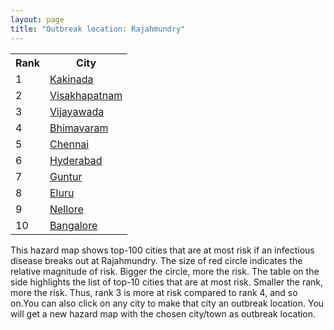 ```yaml
---
layout: page
title: "Outbreak location: Rajahmundry"
---
```

<div class="flex-container">
<div class="flex-item-left" id="mapid">
<script src="https://buda-magenta.github.io/hazard_map/load_map.js"></script>

<script>
var marker_outbreak = L.marker([17.005045, 81.780473],{"autoPan": true}).addTo(map); marker_outbreak.bindTooltip("Rajahmundry").openTooltip();

var circle_1 = L.circle([16.943738, 82.235061], {"pane": "markerPane", "color": "red", "fill": true, "fillOpacity": 0.2, "fillRule": "evenodd", "lineCap": "round", "lineJoin": "round", "opacity": 1.0, "radius": 101540, "stroke": true, "weight": 3}).addTo(map);
circle_1.bindTooltip("Kakinada<br>rank: 1<br>hazard index: 0.101541")
circle_1.bindPopup('<a href="https://buda-magenta.github.io/hazard_map/Kakinada">Kakinada</a>')

var circle_2 = L.circle([17.723128, 83.301284], {"pane": "markerPane", "color": "red", "fill": true, "fillOpacity": 0.2, "fillRule": "evenodd", "lineCap": "round", "lineJoin": "round", "opacity": 1.0, "radius": 83646, "stroke": true, "weight": 3}).addTo(map);
circle_2.bindTooltip("Visakhapatnam<br>rank: 2<br>hazard index: 0.083646")
circle_2.bindPopup('<a href="https://buda-magenta.github.io/hazard_map/Visakhapatnam">Visakhapatnam</a>')

var circle_3 = L.circle([16.508759, 80.618510], {"pane": "markerPane", "color": "red", "fill": true, "fillOpacity": 0.2, "fillRule": "evenodd", "lineCap": "round", "lineJoin": "round", "opacity": 1.0, "radius": 41963, "stroke": true, "weight": 3}).addTo(map);
circle_3.bindTooltip("Vijayawada<br>rank: 3<br>hazard index: 0.041963")
circle_3.bindPopup('<a href="https://buda-magenta.github.io/hazard_map/Vijayawada">Vijayawada</a>')

var circle_4 = L.circle([16.542769, 81.527344], {"pane": "markerPane", "color": "red", "fill": true, "fillOpacity": 0.2, "fillRule": "evenodd", "lineCap": "round", "lineJoin": "round", "opacity": 1.0, "radius": 21733, "stroke": true, "weight": 3}).addTo(map);
circle_4.bindTooltip("Bhimavaram<br>rank: 4<br>hazard index: 0.021734")
circle_4.bindPopup('<a href="https://buda-magenta.github.io/hazard_map/Bhimavaram">Bhimavaram</a>')

var circle_5 = L.circle([13.083694, 80.270186], {"pane": "markerPane", "color": "red", "fill": true, "fillOpacity": 0.2, "fillRule": "evenodd", "lineCap": "round", "lineJoin": "round", "opacity": 1.0, "radius": 17862, "stroke": true, "weight": 3}).addTo(map);
circle_5.bindTooltip("Chennai<br>rank: 5<br>hazard index: 0.017862")
circle_5.bindPopup('<a href="https://buda-magenta.github.io/hazard_map/Chennai">Chennai</a>')

var circle_6 = L.circle([17.388786, 78.461065], {"pane": "markerPane", "color": "red", "fill": true, "fillOpacity": 0.2, "fillRule": "evenodd", "lineCap": "round", "lineJoin": "round", "opacity": 1.0, "radius": 16781, "stroke": true, "weight": 3}).addTo(map);
circle_6.bindTooltip("Hyderabad<br>rank: 6<br>hazard index: 0.016781")
circle_6.bindPopup('<a href="https://buda-magenta.github.io/hazard_map/Hyderabad">Hyderabad</a>')

var circle_7 = L.circle([16.291519, 80.454159], {"pane": "markerPane", "color": "red", "fill": true, "fillOpacity": 0.2, "fillRule": "evenodd", "lineCap": "round", "lineJoin": "round", "opacity": 1.0, "radius": 13593, "stroke": true, "weight": 3}).addTo(map);
circle_7.bindTooltip("Guntur<br>rank: 7<br>hazard index: 0.013593")
circle_7.bindPopup('<a href="https://buda-magenta.github.io/hazard_map/Guntur">Guntur</a>')

var circle_8 = L.circle([16.676135, 81.170868], {"pane": "markerPane", "color": "red", "fill": true, "fillOpacity": 0.2, "fillRule": "evenodd", "lineCap": "round", "lineJoin": "round", "opacity": 1.0, "radius": 9232, "stroke": true, "weight": 3}).addTo(map);
circle_8.bindTooltip("Eluru<br>rank: 8<br>hazard index: 0.009233")
circle_8.bindPopup('<a href="https://buda-magenta.github.io/hazard_map/Eluru">Eluru</a>')

var circle_9 = L.circle([14.449372, 79.987376], {"pane": "markerPane", "color": "red", "fill": true, "fillOpacity": 0.2, "fillRule": "evenodd", "lineCap": "round", "lineJoin": "round", "opacity": 1.0, "radius": 7462, "stroke": true, "weight": 3}).addTo(map);
circle_9.bindTooltip("Nellore<br>rank: 9<br>hazard index: 0.007462")
circle_9.bindPopup('<a href="https://buda-magenta.github.io/hazard_map/Nellore">Nellore</a>')

var circle_10 = L.circle([12.979120, 77.591300], {"pane": "markerPane", "color": "red", "fill": true, "fillOpacity": 0.2, "fillRule": "evenodd", "lineCap": "round", "lineJoin": "round", "opacity": 1.0, "radius": 6585, "stroke": true, "weight": 3}).addTo(map);
circle_10.bindTooltip("Bangalore<br>rank: 10<br>hazard index: 0.006586")
circle_10.bindPopup('<a href="https://buda-magenta.github.io/hazard_map/Bangalore">Bangalore</a>')

var circle_11 = L.circle([16.237773, 80.646422], {"pane": "markerPane", "color": "red", "fill": true, "fillOpacity": 0.2, "fillRule": "evenodd", "lineCap": "round", "lineJoin": "round", "opacity": 1.0, "radius": 5402, "stroke": true, "weight": 3}).addTo(map);
circle_11.bindTooltip("Tenali<br>rank: 11<br>hazard index: 0.005403")
circle_11.bindPopup('<a href="https://buda-magenta.github.io/hazard_map/Tenali">Tenali</a>')

var circle_12 = L.circle([16.181939, 81.135130], {"pane": "markerPane", "color": "red", "fill": true, "fillOpacity": 0.2, "fillRule": "evenodd", "lineCap": "round", "lineJoin": "round", "opacity": 1.0, "radius": 4757, "stroke": true, "weight": 3}).addTo(map);
circle_12.bindTooltip("Machilipatnam<br>rank: 12<br>hazard index: 0.004757")
circle_12.bindPopup('<a href="https://buda-magenta.github.io/hazard_map/Machilipatnam">Machilipatnam</a>')

var circle_13 = L.circle([18.112082, 83.405220], {"pane": "markerPane", "color": "red", "fill": true, "fillOpacity": 0.2, "fillRule": "evenodd", "lineCap": "round", "lineJoin": "round", "opacity": 1.0, "radius": 4559, "stroke": true, "weight": 3}).addTo(map);
circle_13.bindTooltip("Vizianagaram<br>rank: 13<br>hazard index: 0.004560")
circle_13.bindPopup('<a href="https://buda-magenta.github.io/hazard_map/Vizianagaram">Vizianagaram</a>')

var circle_14 = L.circle([16.876586, 81.545145], {"pane": "markerPane", "color": "red", "fill": true, "fillOpacity": 0.2, "fillRule": "evenodd", "lineCap": "round", "lineJoin": "round", "opacity": 1.0, "radius": 4239, "stroke": true, "weight": 3}).addTo(map);
circle_14.bindTooltip("Tadepalligudem<br>rank: 14<br>hazard index: 0.004240")
circle_14.bindPopup('<a href="https://buda-magenta.github.io/hazard_map/Tadepalligudem">Tadepalligudem</a>')

var circle_15 = L.circle([22.541418, 88.357691], {"pane": "markerPane", "color": "red", "fill": true, "fillOpacity": 0.2, "fillRule": "evenodd", "lineCap": "round", "lineJoin": "round", "opacity": 1.0, "radius": 4054, "stroke": true, "weight": 3}).addTo(map);
circle_15.bindTooltip("Kolkata<br>rank: 15<br>hazard index: 0.004054")
circle_15.bindPopup('<a href="https://buda-magenta.github.io/hazard_map/Kolkata">Kolkata</a>')

var circle_16 = L.circle([20.266777, 85.843559], {"pane": "markerPane", "color": "red", "fill": true, "fillOpacity": 0.2, "fillRule": "evenodd", "lineCap": "round", "lineJoin": "round", "opacity": 1.0, "radius": 3879, "stroke": true, "weight": 3}).addTo(map);
circle_16.bindTooltip("Bhubaneswar<br>rank: 16<br>hazard index: 0.003880")
circle_16.bindPopup('<a href="https://buda-magenta.github.io/hazard_map/Bhubaneswar">Bhubaneswar</a>')

var circle_17 = L.circle([16.432998, 80.993715], {"pane": "markerPane", "color": "red", "fill": true, "fillOpacity": 0.2, "fillRule": "evenodd", "lineCap": "round", "lineJoin": "round", "opacity": 1.0, "radius": 3639, "stroke": true, "weight": 3}).addTo(map);
circle_17.bindTooltip("Gudivada<br>rank: 17<br>hazard index: 0.003640")
circle_17.bindPopup('<a href="https://buda-magenta.github.io/hazard_map/Gudivada">Gudivada</a>')

var circle_18 = L.circle([15.507554, 80.060800], {"pane": "markerPane", "color": "red", "fill": true, "fillOpacity": 0.2, "fillRule": "evenodd", "lineCap": "round", "lineJoin": "round", "opacity": 1.0, "radius": 3071, "stroke": true, "weight": 3}).addTo(map);
circle_18.bindTooltip("Ongole<br>rank: 18<br>hazard index: 0.003072")
circle_18.bindPopup('<a href="https://buda-magenta.github.io/hazard_map/Ongole">Ongole</a>')

var circle_19 = L.circle([16.094950, 80.165878], {"pane": "markerPane", "color": "red", "fill": true, "fillOpacity": 0.2, "fillRule": "evenodd", "lineCap": "round", "lineJoin": "round", "opacity": 1.0, "radius": 3035, "stroke": true, "weight": 3}).addTo(map);
circle_19.bindTooltip("Chilakaluripet<br>rank: 19<br>hazard index: 0.003036")
circle_19.bindPopup('<a href="https://buda-magenta.github.io/hazard_map/Chilakaluripet">Chilakaluripet</a>')

var circle_20 = L.circle([21.237947, 81.633683], {"pane": "markerPane", "color": "red", "fill": true, "fillOpacity": 0.2, "fillRule": "evenodd", "lineCap": "round", "lineJoin": "round", "opacity": 1.0, "radius": 1561, "stroke": true, "weight": 3}).addTo(map);
circle_20.bindTooltip("Raipur<br>rank: 20<br>hazard index: 0.001561")
circle_20.bindPopup('<a href="https://buda-magenta.github.io/hazard_map/Raipur">Raipur</a>')

var circle_21 = L.circle([18.320022, 83.916077], {"pane": "markerPane", "color": "red", "fill": true, "fillOpacity": 0.2, "fillRule": "evenodd", "lineCap": "round", "lineJoin": "round", "opacity": 1.0, "radius": 1362, "stroke": true, "weight": 3}).addTo(map);
circle_21.bindTooltip("Srikakulam<br>rank: 21<br>hazard index: 0.001362")
circle_21.bindPopup('<a href="https://buda-magenta.github.io/hazard_map/Srikakulam">Srikakulam</a>')

var circle_22 = L.circle([19.087076, 82.023572], {"pane": "markerPane", "color": "red", "fill": true, "fillOpacity": 0.2, "fillRule": "evenodd", "lineCap": "round", "lineJoin": "round", "opacity": 1.0, "radius": 1267, "stroke": true, "weight": 3}).addTo(map);
circle_22.bindTooltip("Jagdalpur<br>rank: 22<br>hazard index: 0.001267")
circle_22.bindPopup('<a href="https://buda-magenta.github.io/hazard_map/Jagdalpur">Jagdalpur</a>')

var circle_23 = L.circle([28.651718, 77.221939], {"pane": "markerPane", "color": "red", "fill": true, "fillOpacity": 0.2, "fillRule": "evenodd", "lineCap": "round", "lineJoin": "round", "opacity": 1.0, "radius": 1053, "stroke": true, "weight": 3}).addTo(map);
circle_23.bindTooltip("Delhi<br>rank: 23<br>hazard index: 0.001053")
circle_23.bindPopup('<a href="https://buda-magenta.github.io/hazard_map/Delhi">Delhi</a>')

var circle_24 = L.circle([17.500000, 80.333333], {"pane": "markerPane", "color": "red", "fill": true, "fillOpacity": 0.2, "fillRule": "evenodd", "lineCap": "round", "lineJoin": "round", "opacity": 1.0, "radius": 1022, "stroke": true, "weight": 3}).addTo(map);
circle_24.bindTooltip("Khammam<br>rank: 24<br>hazard index: 0.001022")
circle_24.bindPopup('<a href="https://buda-magenta.github.io/hazard_map/Khammam">Khammam</a>')

var circle_25 = L.circle([20.468600, 85.879200], {"pane": "markerPane", "color": "red", "fill": true, "fillOpacity": 0.2, "fillRule": "evenodd", "lineCap": "round", "lineJoin": "round", "opacity": 1.0, "radius": 826, "stroke": true, "weight": 3}).addTo(map);
circle_25.bindTooltip("Cuttack<br>rank: 25<br>hazard index: 0.000827")
circle_25.bindPopup('<a href="https://buda-magenta.github.io/hazard_map/Cuttack">Cuttack</a>')

var circle_26 = L.circle([13.631637, 79.423171], {"pane": "markerPane", "color": "red", "fill": true, "fillOpacity": 0.2, "fillRule": "evenodd", "lineCap": "round", "lineJoin": "round", "opacity": 1.0, "radius": 747, "stroke": true, "weight": 3}).addTo(map);
circle_26.bindTooltip("Tirupati<br>rank: 26<br>hazard index: 0.000747")
circle_26.bindPopup('<a href="https://buda-magenta.github.io/hazard_map/Tirupati">Tirupati</a>')

var circle_27 = L.circle([11.001812, 76.962842], {"pane": "markerPane", "color": "red", "fill": true, "fillOpacity": 0.2, "fillRule": "evenodd", "lineCap": "round", "lineJoin": "round", "opacity": 1.0, "radius": 730, "stroke": true, "weight": 3}).addTo(map);
circle_27.bindTooltip("Coimbatore<br>rank: 27<br>hazard index: 0.000730")
circle_27.bindPopup('<a href="https://buda-magenta.github.io/hazard_map/Coimbatore">Coimbatore</a>')

var circle_28 = L.circle([17.980609, 79.598212], {"pane": "markerPane", "color": "red", "fill": true, "fillOpacity": 0.2, "fillRule": "evenodd", "lineCap": "round", "lineJoin": "round", "opacity": 1.0, "radius": 711, "stroke": true, "weight": 3}).addTo(map);
circle_28.bindTooltip("Warangal<br>rank: 28<br>hazard index: 0.000711")
circle_28.bindPopup('<a href="https://buda-magenta.github.io/hazard_map/Warangal">Warangal</a>')

var circle_29 = L.circle([19.075990, 72.877393], {"pane": "markerPane", "color": "red", "fill": true, "fillOpacity": 0.2, "fillRule": "evenodd", "lineCap": "round", "lineJoin": "round", "opacity": 1.0, "radius": 616, "stroke": true, "weight": 3}).addTo(map);
circle_29.bindTooltip("Mumbai<br>rank: 29<br>hazard index: 0.000616")
circle_29.bindPopup('<a href="https://buda-magenta.github.io/hazard_map/Mumbai">Mumbai</a>')

var circle_30 = L.circle([23.795281, 86.430964], {"pane": "markerPane", "color": "red", "fill": true, "fillOpacity": 0.2, "fillRule": "evenodd", "lineCap": "round", "lineJoin": "round", "opacity": 1.0, "radius": 601, "stroke": true, "weight": 3}).addTo(map);
circle_30.bindTooltip("Dhanbad<br>rank: 30<br>hazard index: 0.000601")
circle_30.bindPopup('<a href="https://buda-magenta.github.io/hazard_map/Dhanbad">Dhanbad</a>')

var circle_31 = L.circle([11.664300, 78.146000], {"pane": "markerPane", "color": "red", "fill": true, "fillOpacity": 0.2, "fillRule": "evenodd", "lineCap": "round", "lineJoin": "round", "opacity": 1.0, "radius": 571, "stroke": true, "weight": 3}).addTo(map);
circle_31.bindTooltip("Salem<br>rank: 31<br>hazard index: 0.000572")
circle_31.bindPopup('<a href="https://buda-magenta.github.io/hazard_map/Salem">Salem</a>')

var circle_32 = L.circle([23.370035, 85.325013], {"pane": "markerPane", "color": "red", "fill": true, "fillOpacity": 0.2, "fillRule": "evenodd", "lineCap": "round", "lineJoin": "round", "opacity": 1.0, "radius": 555, "stroke": true, "weight": 3}).addTo(map);
circle_32.bindTooltip("Ranchi<br>rank: 32<br>hazard index: 0.000556")
circle_32.bindPopup('<a href="https://buda-magenta.github.io/hazard_map/Ranchi">Ranchi</a>')

var circle_33 = L.circle([19.807608, 85.825254], {"pane": "markerPane", "color": "red", "fill": true, "fillOpacity": 0.2, "fillRule": "evenodd", "lineCap": "round", "lineJoin": "round", "opacity": 1.0, "radius": 446, "stroke": true, "weight": 3}).addTo(map);
circle_33.bindTooltip("Puri<br>rank: 33<br>hazard index: 0.000447")
circle_33.bindPopup('<a href="https://buda-magenta.github.io/hazard_map/Puri">Puri</a>')

var circle_34 = L.circle([10.804973, 78.687030], {"pane": "markerPane", "color": "red", "fill": true, "fillOpacity": 0.2, "fillRule": "evenodd", "lineCap": "round", "lineJoin": "round", "opacity": 1.0, "radius": 443, "stroke": true, "weight": 3}).addTo(map);
circle_34.bindTooltip("Tiruchirappalli<br>rank: 34<br>hazard index: 0.000444")
circle_34.bindPopup('<a href="https://buda-magenta.github.io/hazard_map/Tiruchirappalli">Tiruchirappalli</a>')

var circle_35 = L.circle([22.214285, 84.872437], {"pane": "markerPane", "color": "red", "fill": true, "fillOpacity": 0.2, "fillRule": "evenodd", "lineCap": "round", "lineJoin": "round", "opacity": 1.0, "radius": 392, "stroke": true, "weight": 3}).addTo(map);
circle_35.bindTooltip("Raurkela<br>rank: 35<br>hazard index: 0.000392")
circle_35.bindPopup('<a href="https://buda-magenta.github.io/hazard_map/Raurkela">Raurkela</a>')

var circle_36 = L.circle([21.200996, 81.335426], {"pane": "markerPane", "color": "red", "fill": true, "fillOpacity": 0.2, "fillRule": "evenodd", "lineCap": "round", "lineJoin": "round", "opacity": 1.0, "radius": 371, "stroke": true, "weight": 3}).addTo(map);
circle_36.bindTooltip("Bhilai Nagar<br>rank: 36<br>hazard index: 0.000372")
circle_36.bindPopup('<a href="https://buda-magenta.github.io/hazard_map/Bhilai_Nagar">Bhilai Nagar</a>')

var circle_37 = L.circle([21.400000, 83.883333], {"pane": "markerPane", "color": "red", "fill": true, "fillOpacity": 0.2, "fillRule": "evenodd", "lineCap": "round", "lineJoin": "round", "opacity": 1.0, "radius": 332, "stroke": true, "weight": 3}).addTo(map);
circle_37.bindTooltip("Sambalpur<br>rank: 37<br>hazard index: 0.000333")
circle_37.bindPopup('<a href="https://buda-magenta.github.io/hazard_map/Sambalpur">Sambalpur</a>')

var circle_38 = L.circle([9.926115, 78.114098], {"pane": "markerPane", "color": "red", "fill": true, "fillOpacity": 0.2, "fillRule": "evenodd", "lineCap": "round", "lineJoin": "round", "opacity": 1.0, "radius": 319, "stroke": true, "weight": 3}).addTo(map);
circle_38.bindTooltip("Madurai<br>rank: 38<br>hazard index: 0.000319")
circle_38.bindPopup('<a href="https://buda-magenta.github.io/hazard_map/Madurai">Madurai</a>')

var circle_39 = L.circle([12.305183, 76.655361], {"pane": "markerPane", "color": "red", "fill": true, "fillOpacity": 0.2, "fillRule": "evenodd", "lineCap": "round", "lineJoin": "round", "opacity": 1.0, "radius": 309, "stroke": true, "weight": 3}).addTo(map);
circle_39.bindTooltip("Mysore<br>rank: 39<br>hazard index: 0.000310")
circle_39.bindPopup('<a href="https://buda-magenta.github.io/hazard_map/Mysore">Mysore</a>')

var circle_40 = L.circle([25.531031, 78.652689], {"pane": "markerPane", "color": "red", "fill": true, "fillOpacity": 0.2, "fillRule": "evenodd", "lineCap": "round", "lineJoin": "round", "opacity": 1.0, "radius": 303, "stroke": true, "weight": 3}).addTo(map);
circle_40.bindTooltip("Jhansi<br>rank: 40<br>hazard index: 0.000303")
circle_40.bindPopup('<a href="https://buda-magenta.github.io/hazard_map/Jhansi">Jhansi</a>')

var circle_41 = L.circle([25.133173, 86.525040], {"pane": "markerPane", "color": "red", "fill": true, "fillOpacity": 0.2, "fillRule": "evenodd", "lineCap": "round", "lineJoin": "round", "opacity": 1.0, "radius": 286, "stroke": true, "weight": 3}).addTo(map);
circle_41.bindTooltip("Kharagpur<br>rank: 41<br>hazard index: 0.000286")
circle_41.bindPopup('<a href="https://buda-magenta.github.io/hazard_map/Kharagpur">Kharagpur</a>')

var circle_42 = L.circle([26.055318, 82.993139], {"pane": "markerPane", "color": "red", "fill": true, "fillOpacity": 0.2, "fillRule": "evenodd", "lineCap": "round", "lineJoin": "round", "opacity": 1.0, "radius": 281, "stroke": true, "weight": 3}).addTo(map);
circle_42.bindTooltip("Nizamabad<br>rank: 42<br>hazard index: 0.000281")
circle_42.bindPopup('<a href="https://buda-magenta.github.io/hazard_map/Nizamabad">Nizamabad</a>')

var circle_43 = L.circle([11.101781, 77.345192], {"pane": "markerPane", "color": "red", "fill": true, "fillOpacity": 0.2, "fillRule": "evenodd", "lineCap": "round", "lineJoin": "round", "opacity": 1.0, "radius": 263, "stroke": true, "weight": 3}).addTo(map);
circle_43.bindTooltip("Tiruppur<br>rank: 43<br>hazard index: 0.000263")
circle_43.bindPopup('<a href="https://buda-magenta.github.io/hazard_map/Tiruppur">Tiruppur</a>')

var circle_44 = L.circle([13.125476, 80.094090], {"pane": "markerPane", "color": "red", "fill": true, "fillOpacity": 0.2, "fillRule": "evenodd", "lineCap": "round", "lineJoin": "round", "opacity": 1.0, "radius": 255, "stroke": true, "weight": 3}).addTo(map);
circle_44.bindTooltip("Avadi<br>rank: 44<br>hazard index: 0.000255")
circle_44.bindPopup('<a href="https://buda-magenta.github.io/hazard_map/Avadi">Avadi</a>')

var circle_45 = L.circle([14.475294, 78.821686], {"pane": "markerPane", "color": "red", "fill": true, "fillOpacity": 0.2, "fillRule": "evenodd", "lineCap": "round", "lineJoin": "round", "opacity": 1.0, "radius": 250, "stroke": true, "weight": 3}).addTo(map);
circle_45.bindTooltip("Kadapa<br>rank: 45<br>hazard index: 0.000251")
circle_45.bindPopup('<a href="https://buda-magenta.github.io/hazard_map/Kadapa">Kadapa</a>')

var circle_46 = L.circle([13.156387, 80.300528], {"pane": "markerPane", "color": "red", "fill": true, "fillOpacity": 0.2, "fillRule": "evenodd", "lineCap": "round", "lineJoin": "round", "opacity": 1.0, "radius": 243, "stroke": true, "weight": 3}).addTo(map);
circle_46.bindTooltip("Tiruvottiyur<br>rank: 46<br>hazard index: 0.000243")
circle_46.bindPopup('<a href="https://buda-magenta.github.io/hazard_map/Tiruvottiyur">Tiruvottiyur</a>')

var circle_47 = L.circle([16.743454, 77.992319], {"pane": "markerPane", "color": "red", "fill": true, "fillOpacity": 0.2, "fillRule": "evenodd", "lineCap": "round", "lineJoin": "round", "opacity": 1.0, "radius": 235, "stroke": true, "weight": 3}).addTo(map);
circle_47.bindTooltip("Mahbubnagar<br>rank: 47<br>hazard index: 0.000236")
circle_47.bindPopup('<a href="https://buda-magenta.github.io/hazard_map/Mahbubnagar">Mahbubnagar</a>')

var circle_48 = L.circle([19.309813, 84.797156], {"pane": "markerPane", "color": "red", "fill": true, "fillOpacity": 0.2, "fillRule": "evenodd", "lineCap": "round", "lineJoin": "round", "opacity": 1.0, "radius": 228, "stroke": true, "weight": 3}).addTo(map);
circle_48.bindTooltip("Brahmapur<br>rank: 48<br>hazard index: 0.000229")
circle_48.bindPopup('<a href="https://buda-magenta.github.io/hazard_map/Brahmapur">Brahmapur</a>')

var circle_49 = L.circle([15.830925, 78.042537], {"pane": "markerPane", "color": "red", "fill": true, "fillOpacity": 0.2, "fillRule": "evenodd", "lineCap": "round", "lineJoin": "round", "opacity": 1.0, "radius": 223, "stroke": true, "weight": 3}).addTo(map);
circle_49.bindTooltip("Kurnool<br>rank: 49<br>hazard index: 0.000224")
circle_49.bindPopup('<a href="https://buda-magenta.github.io/hazard_map/Kurnool">Kurnool</a>')

var circle_50 = L.circle([23.699128, 85.991069], {"pane": "markerPane", "color": "red", "fill": true, "fillOpacity": 0.2, "fillRule": "evenodd", "lineCap": "round", "lineJoin": "round", "opacity": 1.0, "radius": 214, "stroke": true, "weight": 3}).addTo(map);
circle_50.bindTooltip("Bokaro<br>rank: 50<br>hazard index: 0.000214")
circle_50.bindPopup('<a href="https://buda-magenta.github.io/hazard_map/Bokaro">Bokaro</a>')

var circle_51 = L.circle([8.576971, 77.050125], {"pane": "markerPane", "color": "red", "fill": true, "fillOpacity": 0.2, "fillRule": "evenodd", "lineCap": "round", "lineJoin": "round", "opacity": 1.0, "radius": 209, "stroke": true, "weight": 3}).addTo(map);
circle_51.bindTooltip("Thiruvananthapuram<br>rank: 51<br>hazard index: 0.000210")
circle_51.bindPopup('<a href="https://buda-magenta.github.io/hazard_map/Thiruvananthapuram">Thiruvananthapuram</a>')

var circle_52 = L.circle([21.934900, 86.732400], {"pane": "markerPane", "color": "red", "fill": true, "fillOpacity": 0.2, "fillRule": "evenodd", "lineCap": "round", "lineJoin": "round", "opacity": 1.0, "radius": 206, "stroke": true, "weight": 3}).addTo(map);
circle_52.bindTooltip("Baripada<br>rank: 52<br>hazard index: 0.000207")
circle_52.bindPopup('<a href="https://buda-magenta.github.io/hazard_map/Baripada">Baripada</a>')

var circle_53 = L.circle([18.761516, 79.478785], {"pane": "markerPane", "color": "red", "fill": true, "fillOpacity": 0.2, "fillRule": "evenodd", "lineCap": "round", "lineJoin": "round", "opacity": 1.0, "radius": 203, "stroke": true, "weight": 3}).addTo(map);
circle_53.bindTooltip("Ramagundam<br>rank: 53<br>hazard index: 0.000204")
circle_53.bindPopup('<a href="https://buda-magenta.github.io/hazard_map/Ramagundam">Ramagundam</a>')

var circle_54 = L.circle([10.525626, 76.213254], {"pane": "markerPane", "color": "red", "fill": true, "fillOpacity": 0.2, "fillRule": "evenodd", "lineCap": "round", "lineJoin": "round", "opacity": 1.0, "radius": 199, "stroke": true, "weight": 3}).addTo(map);
circle_54.bindTooltip("Thrissur<br>rank: 54<br>hazard index: 0.000200")
circle_54.bindPopup('<a href="https://buda-magenta.github.io/hazard_map/Thrissur">Thrissur</a>')

var circle_55 = L.circle([16.238924, 80.047288], {"pane": "markerPane", "color": "red", "fill": true, "fillOpacity": 0.2, "fillRule": "evenodd", "lineCap": "round", "lineJoin": "round", "opacity": 1.0, "radius": 196, "stroke": true, "weight": 3}).addTo(map);
circle_55.bindTooltip("Narasaraopet<br>rank: 55<br>hazard index: 0.000196")
circle_55.bindPopup('<a href="https://buda-magenta.github.io/hazard_map/Narasaraopet">Narasaraopet</a>')

var circle_56 = L.circle([15.351838, 75.137985], {"pane": "markerPane", "color": "red", "fill": true, "fillOpacity": 0.2, "fillRule": "evenodd", "lineCap": "round", "lineJoin": "round", "opacity": 1.0, "radius": 191, "stroke": true, "weight": 3}).addTo(map);
circle_56.bindTooltip("Hubli<br>rank: 56<br>hazard index: 0.000192")
circle_56.bindPopup('<a href="https://buda-magenta.github.io/hazard_map/Hubli">Hubli</a>')

var circle_57 = L.circle([26.180598, 91.753943], {"pane": "markerPane", "color": "red", "fill": true, "fillOpacity": 0.2, "fillRule": "evenodd", "lineCap": "round", "lineJoin": "round", "opacity": 1.0, "radius": 190, "stroke": true, "weight": 3}).addTo(map);
circle_57.bindTooltip("Guwahati<br>rank: 57<br>hazard index: 0.000190")
circle_57.bindPopup('<a href="https://buda-magenta.github.io/hazard_map/Guwahati">Guwahati</a>')

var circle_58 = L.circle([11.715950, 79.767053], {"pane": "markerPane", "color": "red", "fill": true, "fillOpacity": 0.2, "fillRule": "evenodd", "lineCap": "round", "lineJoin": "round", "opacity": 1.0, "radius": 181, "stroke": true, "weight": 3}).addTo(map);
circle_58.bindTooltip("Cuddalore Port<br>rank: 58<br>hazard index: 0.000182")
circle_58.bindPopup('<a href="https://buda-magenta.github.io/hazard_map/Cuddalore_Port">Cuddalore Port</a>')

var circle_59 = L.circle([13.340077, 77.100621], {"pane": "markerPane", "color": "red", "fill": true, "fillOpacity": 0.2, "fillRule": "evenodd", "lineCap": "round", "lineJoin": "round", "opacity": 1.0, "radius": 168, "stroke": true, "weight": 3}).addTo(map);
circle_59.bindTooltip("Tumkur<br>rank: 59<br>hazard index: 0.000168")
circle_59.bindPopup('<a href="https://buda-magenta.github.io/hazard_map/Tumkur">Tumkur</a>')

var circle_60 = L.circle([17.910400, 77.519900], {"pane": "markerPane", "color": "red", "fill": true, "fillOpacity": 0.2, "fillRule": "evenodd", "lineCap": "round", "lineJoin": "round", "opacity": 1.0, "radius": 167, "stroke": true, "weight": 3}).addTo(map);
circle_60.bindTooltip("Bidar<br>rank: 60<br>hazard index: 0.000167")
circle_60.bindPopup('<a href="https://buda-magenta.github.io/hazard_map/Bidar">Bidar</a>')

var circle_61 = L.circle([21.199035, 81.397955], {"pane": "markerPane", "color": "red", "fill": true, "fillOpacity": 0.2, "fillRule": "evenodd", "lineCap": "round", "lineJoin": "round", "opacity": 1.0, "radius": 166, "stroke": true, "weight": 3}).addTo(map);
circle_61.bindTooltip("Durg<br>rank: 61<br>hazard index: 0.000166")
circle_61.bindPopup('<a href="https://buda-magenta.github.io/hazard_map/Durg">Durg</a>')

var circle_62 = L.circle([21.500000, 86.750000], {"pane": "markerPane", "color": "red", "fill": true, "fillOpacity": 0.2, "fillRule": "evenodd", "lineCap": "round", "lineJoin": "round", "opacity": 1.0, "radius": 162, "stroke": true, "weight": 3}).addTo(map);
circle_62.bindTooltip("Baleshwar<br>rank: 62<br>hazard index: 0.000162")
circle_62.bindPopup('<a href="https://buda-magenta.github.io/hazard_map/Baleshwar">Baleshwar</a>')

var circle_63 = L.circle([17.166667, 77.083333], {"pane": "markerPane", "color": "red", "fill": true, "fillOpacity": 0.2, "fillRule": "evenodd", "lineCap": "round", "lineJoin": "round", "opacity": 1.0, "radius": 156, "stroke": true, "weight": 3}).addTo(map);
circle_63.bindTooltip("Gulbarga<br>rank: 63<br>hazard index: 0.000157")
circle_63.bindPopup('<a href="https://buda-magenta.github.io/hazard_map/Gulbarga">Gulbarga</a>')

var circle_64 = L.circle([12.929903, 80.111823], {"pane": "markerPane", "color": "red", "fill": true, "fillOpacity": 0.2, "fillRule": "evenodd", "lineCap": "round", "lineJoin": "round", "opacity": 1.0, "radius": 155, "stroke": true, "weight": 3}).addTo(map);
circle_64.bindTooltip("Tambaram<br>rank: 64<br>hazard index: 0.000156")
circle_64.bindPopup('<a href="https://buda-magenta.github.io/hazard_map/Tambaram">Tambaram</a>')

var circle_65 = L.circle([19.169335, 77.311013], {"pane": "markerPane", "color": "red", "fill": true, "fillOpacity": 0.2, "fillRule": "evenodd", "lineCap": "round", "lineJoin": "round", "opacity": 1.0, "radius": 142, "stroke": true, "weight": 3}).addTo(map);
circle_65.bindTooltip("Nanded Waghala<br>rank: 65<br>hazard index: 0.000142")
circle_65.bindPopup('<a href="https://buda-magenta.github.io/hazard_map/Nanded_Waghala">Nanded Waghala</a>')

var circle_66 = L.circle([18.521428, 73.854454], {"pane": "markerPane", "color": "red", "fill": true, "fillOpacity": 0.2, "fillRule": "evenodd", "lineCap": "round", "lineJoin": "round", "opacity": 1.0, "radius": 138, "stroke": true, "weight": 3}).addTo(map);
circle_66.bindTooltip("Pune<br>rank: 66<br>hazard index: 0.000139")
circle_66.bindPopup('<a href="https://buda-magenta.github.io/hazard_map/Pune">Pune</a>')

var circle_67 = L.circle([22.383333, 82.133333], {"pane": "markerPane", "color": "red", "fill": true, "fillOpacity": 0.2, "fillRule": "evenodd", "lineCap": "round", "lineJoin": "round", "opacity": 1.0, "radius": 135, "stroke": true, "weight": 3}).addTo(map);
circle_67.bindTooltip("Bilaspur<br>rank: 67<br>hazard index: 0.000135")
circle_67.bindPopup('<a href="https://buda-magenta.github.io/hazard_map/Bilaspur">Bilaspur</a>')

var circle_68 = L.circle([22.801519, 86.202958], {"pane": "markerPane", "color": "red", "fill": true, "fillOpacity": 0.2, "fillRule": "evenodd", "lineCap": "round", "lineJoin": "round", "opacity": 1.0, "radius": 125, "stroke": true, "weight": 3}).addTo(map);
circle_68.bindTooltip("Jamshedpur<br>rank: 68<br>hazard index: 0.000125")
circle_68.bindPopup('<a href="https://buda-magenta.github.io/hazard_map/Jamshedpur">Jamshedpur</a>')

var circle_69 = L.circle([23.687130, 86.974659], {"pane": "markerPane", "color": "red", "fill": true, "fillOpacity": 0.2, "fillRule": "evenodd", "lineCap": "round", "lineJoin": "round", "opacity": 1.0, "radius": 121, "stroke": true, "weight": 3}).addTo(map);
circle_69.bindTooltip("Asansol<br>rank: 69<br>hazard index: 0.000121")
circle_69.bindPopup('<a href="https://buda-magenta.github.io/hazard_map/Asansol">Asansol</a>')

var circle_70 = L.circle([22.519770, 82.629515], {"pane": "markerPane", "color": "red", "fill": true, "fillOpacity": 0.2, "fillRule": "evenodd", "lineCap": "round", "lineJoin": "round", "opacity": 1.0, "radius": 119, "stroke": true, "weight": 3}).addTo(map);
circle_70.bindTooltip("Korba<br>rank: 70<br>hazard index: 0.000119")
circle_70.bindPopup('<a href="https://buda-magenta.github.io/hazard_map/Korba">Korba</a>')

var circle_71 = L.circle([22.591260, 88.390964], {"pane": "markerPane", "color": "red", "fill": true, "fillOpacity": 0.2, "fillRule": "evenodd", "lineCap": "round", "lineJoin": "round", "opacity": 1.0, "radius": 118, "stroke": true, "weight": 3}).addTo(map);
circle_71.bindTooltip("Bidhan Nagar<br>rank: 71<br>hazard index: 0.000119")
circle_71.bindPopup('<a href="https://buda-magenta.github.io/hazard_map/Bidhan_Nagar">Bidhan Nagar</a>')

var circle_72 = L.circle([21.063329, 86.505373], {"pane": "markerPane", "color": "red", "fill": true, "fillOpacity": 0.2, "fillRule": "evenodd", "lineCap": "round", "lineJoin": "round", "opacity": 1.0, "radius": 111, "stroke": true, "weight": 3}).addTo(map);
circle_72.bindTooltip("Bhadrak<br>rank: 72<br>hazard index: 0.000111")
circle_72.bindPopup('<a href="https://buda-magenta.github.io/hazard_map/Bhadrak">Bhadrak</a>')

var circle_73 = L.circle([8.887951, 76.595501], {"pane": "markerPane", "color": "red", "fill": true, "fillOpacity": 0.2, "fillRule": "evenodd", "lineCap": "round", "lineJoin": "round", "opacity": 1.0, "radius": 108, "stroke": true, "weight": 3}).addTo(map);
circle_73.bindTooltip("Kollam<br>rank: 73<br>hazard index: 0.000109")
circle_73.bindPopup('<a href="https://buda-magenta.github.io/hazard_map/Kollam">Kollam</a>')

var circle_74 = L.circle([11.369204, 77.676627], {"pane": "markerPane", "color": "red", "fill": true, "fillOpacity": 0.2, "fillRule": "evenodd", "lineCap": "round", "lineJoin": "round", "opacity": 1.0, "radius": 107, "stroke": true, "weight": 3}).addTo(map);
circle_74.bindTooltip("Erode<br>rank: 74<br>hazard index: 0.000108")
circle_74.bindPopup('<a href="https://buda-magenta.github.io/hazard_map/Erode">Erode</a>')

var circle_75 = L.circle([12.989816, 80.100987], {"pane": "markerPane", "color": "red", "fill": true, "fillOpacity": 0.2, "fillRule": "evenodd", "lineCap": "round", "lineJoin": "round", "opacity": 1.0, "radius": 107, "stroke": true, "weight": 3}).addTo(map);
circle_75.bindTooltip("Pallavaram<br>rank: 75<br>hazard index: 0.000107")
circle_75.bindPopup('<a href="https://buda-magenta.github.io/hazard_map/Pallavaram">Pallavaram</a>')

var circle_76 = L.circle([18.434644, 79.132265], {"pane": "markerPane", "color": "red", "fill": true, "fillOpacity": 0.2, "fillRule": "evenodd", "lineCap": "round", "lineJoin": "round", "opacity": 1.0, "radius": 106, "stroke": true, "weight": 3}).addTo(map);
circle_76.bindTooltip("Karimnagar<br>rank: 76<br>hazard index: 0.000106")
circle_76.bindPopup('<a href="https://buda-magenta.github.io/hazard_map/Karimnagar">Karimnagar</a>')

var circle_77 = L.circle([21.149813, 79.082056], {"pane": "markerPane", "color": "red", "fill": true, "fillOpacity": 0.2, "fillRule": "evenodd", "lineCap": "round", "lineJoin": "round", "opacity": 1.0, "radius": 105, "stroke": true, "weight": 3}).addTo(map);
circle_77.bindTooltip("Nagpur<br>rank: 77<br>hazard index: 0.000106")
circle_77.bindPopup('<a href="https://buda-magenta.github.io/hazard_map/Nagpur">Nagpur</a>')

var circle_78 = L.circle([14.422347, 77.720069], {"pane": "markerPane", "color": "red", "fill": true, "fillOpacity": 0.2, "fillRule": "evenodd", "lineCap": "round", "lineJoin": "round", "opacity": 1.0, "radius": 105, "stroke": true, "weight": 3}).addTo(map);
circle_78.bindTooltip("Dharmavaram<br>rank: 78<br>hazard index: 0.000106")
circle_78.bindPopup('<a href="https://buda-magenta.github.io/hazard_map/Dharmavaram">Dharmavaram</a>')

var circle_79 = L.circle([16.083333, 77.166667], {"pane": "markerPane", "color": "red", "fill": true, "fillOpacity": 0.2, "fillRule": "evenodd", "lineCap": "round", "lineJoin": "round", "opacity": 1.0, "radius": 102, "stroke": true, "weight": 3}).addTo(map);
circle_79.bindTooltip("Raichur<br>rank: 79<br>hazard index: 0.000103")
circle_79.bindPopup('<a href="https://buda-magenta.github.io/hazard_map/Raichur">Raichur</a>')

var circle_80 = L.circle([15.475377, 78.478558], {"pane": "markerPane", "color": "red", "fill": true, "fillOpacity": 0.2, "fillRule": "evenodd", "lineCap": "round", "lineJoin": "round", "opacity": 1.0, "radius": 102, "stroke": true, "weight": 3}).addTo(map);
circle_80.bindTooltip("Nandyal<br>rank: 80<br>hazard index: 0.000102")
circle_80.bindPopup('<a href="https://buda-magenta.github.io/hazard_map/Nandyal">Nandyal</a>')

var circle_81 = L.circle([25.609324, 85.123525], {"pane": "markerPane", "color": "red", "fill": true, "fillOpacity": 0.2, "fillRule": "evenodd", "lineCap": "round", "lineJoin": "round", "opacity": 1.0, "radius": 101, "stroke": true, "weight": 3}).addTo(map);
circle_81.bindTooltip("Patna<br>rank: 81<br>hazard index: 0.000102")
circle_81.bindPopup('<a href="https://buda-magenta.github.io/hazard_map/Patna">Patna</a>')

var circle_82 = L.circle([26.716413, 88.430992], {"pane": "markerPane", "color": "red", "fill": true, "fillOpacity": 0.2, "fillRule": "evenodd", "lineCap": "round", "lineJoin": "round", "opacity": 1.0, "radius": 100, "stroke": true, "weight": 3}).addTo(map);
circle_82.bindTooltip("Siliguri<br>rank: 82<br>hazard index: 0.000101")
circle_82.bindPopup('<a href="https://buda-magenta.github.io/hazard_map/Siliguri">Siliguri</a>')

var circle_83 = L.circle([15.143395, 76.919388], {"pane": "markerPane", "color": "red", "fill": true, "fillOpacity": 0.2, "fillRule": "evenodd", "lineCap": "round", "lineJoin": "round", "opacity": 1.0, "radius": 91, "stroke": true, "weight": 3}).addTo(map);
circle_83.bindTooltip("Bellary<br>rank: 83<br>hazard index: 0.000092")
circle_83.bindPopup('<a href="https://buda-magenta.github.io/hazard_map/Bellary">Bellary</a>')

var circle_84 = L.circle([16.857964, 79.217494], {"pane": "markerPane", "color": "red", "fill": true, "fillOpacity": 0.2, "fillRule": "evenodd", "lineCap": "round", "lineJoin": "round", "opacity": 1.0, "radius": 91, "stroke": true, "weight": 3}).addTo(map);
circle_84.bindTooltip("Nalgonda<br>rank: 84<br>hazard index: 0.000091")
circle_84.bindPopup('<a href="https://buda-magenta.github.io/hazard_map/Nalgonda">Nalgonda</a>')

var circle_85 = L.circle([10.787898, 76.474087], {"pane": "markerPane", "color": "red", "fill": true, "fillOpacity": 0.2, "fillRule": "evenodd", "lineCap": "round", "lineJoin": "round", "opacity": 1.0, "radius": 90, "stroke": true, "weight": 3}).addTo(map);
circle_85.bindTooltip("Palakkad<br>rank: 85<br>hazard index: 0.000090")
circle_85.bindPopup('<a href="https://buda-magenta.github.io/hazard_map/Palakkad">Palakkad</a>')

var circle_86 = L.circle([17.849907, 75.276320], {"pane": "markerPane", "color": "red", "fill": true, "fillOpacity": 0.2, "fillRule": "evenodd", "lineCap": "round", "lineJoin": "round", "opacity": 1.0, "radius": 87, "stroke": true, "weight": 3}).addTo(map);
circle_86.bindTooltip("Solapur<br>rank: 86<br>hazard index: 0.000087")
circle_86.bindPopup('<a href="https://buda-magenta.github.io/hazard_map/Solapur">Solapur</a>')

var circle_87 = L.circle([12.955100, 78.269900], {"pane": "markerPane", "color": "red", "fill": true, "fillOpacity": 0.2, "fillRule": "evenodd", "lineCap": "round", "lineJoin": "round", "opacity": 1.0, "radius": 83, "stroke": true, "weight": 3}).addTo(map);
circle_87.bindTooltip("Robertson Pet<br>rank: 87<br>hazard index: 0.000084")
circle_87.bindPopup('<a href="https://buda-magenta.github.io/hazard_map/Robertson_Pet">Robertson Pet</a>')

var circle_88 = L.circle([12.792907, 78.699917], {"pane": "markerPane", "color": "red", "fill": true, "fillOpacity": 0.2, "fillRule": "evenodd", "lineCap": "round", "lineJoin": "round", "opacity": 1.0, "radius": 82, "stroke": true, "weight": 3}).addTo(map);
circle_88.bindTooltip("Ambur<br>rank: 88<br>hazard index: 0.000083")
circle_88.bindPopup('<a href="https://buda-magenta.github.io/hazard_map/Ambur">Ambur</a>')

var circle_89 = L.circle([12.794811, 79.000641], {"pane": "markerPane", "color": "red", "fill": true, "fillOpacity": 0.2, "fillRule": "evenodd", "lineCap": "round", "lineJoin": "round", "opacity": 1.0, "radius": 81, "stroke": true, "weight": 3}).addTo(map);
circle_89.bindTooltip("Vellore<br>rank: 89<br>hazard index: 0.000082")
circle_89.bindPopup('<a href="https://buda-magenta.github.io/hazard_map/Vellore">Vellore</a>')

var circle_90 = L.circle([23.250000, 87.750000], {"pane": "markerPane", "color": "red", "fill": true, "fillOpacity": 0.2, "fillRule": "evenodd", "lineCap": "round", "lineJoin": "round", "opacity": 1.0, "radius": 81, "stroke": true, "weight": 3}).addTo(map);
circle_90.bindTooltip("Barddhaman<br>rank: 90<br>hazard index: 0.000082")
circle_90.bindPopup('<a href="https://buda-magenta.github.io/hazard_map/Barddhaman">Barddhaman</a>')

var circle_91 = L.circle([27.175255, 78.009816], {"pane": "markerPane", "color": "red", "fill": true, "fillOpacity": 0.2, "fillRule": "evenodd", "lineCap": "round", "lineJoin": "round", "opacity": 1.0, "radius": 80, "stroke": true, "weight": 3}).addTo(map);
circle_91.bindTooltip("Agra<br>rank: 91<br>hazard index: 0.000080")
circle_91.bindPopup('<a href="https://buda-magenta.github.io/hazard_map/Agra">Agra</a>')

var circle_92 = L.circle([19.290314, 76.602903], {"pane": "markerPane", "color": "red", "fill": true, "fillOpacity": 0.2, "fillRule": "evenodd", "lineCap": "round", "lineJoin": "round", "opacity": 1.0, "radius": 78, "stroke": true, "weight": 3}).addTo(map);
circle_92.bindTooltip("Parbhani<br>rank: 92<br>hazard index: 0.000078")
circle_92.bindPopup('<a href="https://buda-magenta.github.io/hazard_map/Parbhani">Parbhani</a>')

var circle_93 = L.circle([23.021624, 72.579707], {"pane": "markerPane", "color": "red", "fill": true, "fillOpacity": 0.2, "fillRule": "evenodd", "lineCap": "round", "lineJoin": "round", "opacity": 1.0, "radius": 76, "stroke": true, "weight": 3}).addTo(map);
circle_93.bindTooltip("Ahmedabad<br>rank: 93<br>hazard index: 0.000077")
circle_93.bindPopup('<a href="https://buda-magenta.github.io/hazard_map/Ahmedabad">Ahmedabad</a>')

var circle_94 = L.circle([23.258486, 77.401989], {"pane": "markerPane", "color": "red", "fill": true, "fillOpacity": 0.2, "fillRule": "evenodd", "lineCap": "round", "lineJoin": "round", "opacity": 1.0, "radius": 73, "stroke": true, "weight": 3}).addTo(map);
circle_94.bindTooltip("Bhopal<br>rank: 94<br>hazard index: 0.000074")
circle_94.bindPopup('<a href="https://buda-magenta.github.io/hazard_map/Bhopal">Bhopal</a>')

var circle_95 = L.circle([16.870988, 79.561398], {"pane": "markerPane", "color": "red", "fill": true, "fillOpacity": 0.2, "fillRule": "evenodd", "lineCap": "round", "lineJoin": "round", "opacity": 1.0, "radius": 69, "stroke": true, "weight": 3}).addTo(map);
circle_95.bindTooltip("Miryalaguda<br>rank: 95<br>hazard index: 0.000070")
circle_95.bindPopup('<a href="https://buda-magenta.github.io/hazard_map/Miryalaguda">Miryalaguda</a>')

var circle_96 = L.circle([13.160105, 79.155551], {"pane": "markerPane", "color": "red", "fill": true, "fillOpacity": 0.2, "fillRule": "evenodd", "lineCap": "round", "lineJoin": "round", "opacity": 1.0, "radius": 67, "stroke": true, "weight": 3}).addTo(map);
circle_96.bindTooltip("Chittoor<br>rank: 96<br>hazard index: 0.000067")
circle_96.bindPopup('<a href="https://buda-magenta.github.io/hazard_map/Chittoor">Chittoor</a>')

var circle_97 = L.circle([9.931308, 76.267414], {"pane": "markerPane", "color": "red", "fill": true, "fillOpacity": 0.2, "fillRule": "evenodd", "lineCap": "round", "lineJoin": "round", "opacity": 1.0, "radius": 67, "stroke": true, "weight": 3}).addTo(map);
circle_97.bindTooltip("Kochi<br>rank: 97<br>hazard index: 0.000067")
circle_97.bindPopup('<a href="https://buda-magenta.github.io/hazard_map/Kochi">Kochi</a>')

var circle_98 = L.circle([12.227213, 79.070156], {"pane": "markerPane", "color": "red", "fill": true, "fillOpacity": 0.2, "fillRule": "evenodd", "lineCap": "round", "lineJoin": "round", "opacity": 1.0, "radius": 63, "stroke": true, "weight": 3}).addTo(map);
circle_98.bindTooltip("Tiruvannamalai<br>rank: 98<br>hazard index: 0.000064")
circle_98.bindPopup('<a href="https://buda-magenta.github.io/hazard_map/Tiruvannamalai">Tiruvannamalai</a>')

var circle_99 = L.circle([11.664535, 92.739045], {"pane": "markerPane", "color": "red", "fill": true, "fillOpacity": 0.2, "fillRule": "evenodd", "lineCap": "round", "lineJoin": "round", "opacity": 1.0, "radius": 62, "stroke": true, "weight": 3}).addTo(map);
circle_99.bindTooltip("Port Blair<br>rank: 99<br>hazard index: 0.000063")
circle_99.bindPopup('<a href="https://buda-magenta.github.io/hazard_map/Port_Blair">Port Blair</a>')

var circle_100 = L.circle([10.915649, 79.806949], {"pane": "markerPane", "color": "red", "fill": true, "fillOpacity": 0.2, "fillRule": "evenodd", "lineCap": "round", "lineJoin": "round", "opacity": 1.0, "radius": 62, "stroke": true, "weight": 3}).addTo(map);
circle_100.bindTooltip("Pondicherry<br>rank: 100<br>hazard index: 0.000063")
circle_100.bindPopup('<a href="https://buda-magenta.github.io/hazard_map/Pondicherry">Pondicherry</a>')
</script>
</div>


<div class="flex-item-right">
<table>
<tr>
<th>Rank</th>
<th>City</th>
</tr>

<tr>
<td>1</td>
<td><a href="https://buda-magenta.github.io/hazard_map/Kakinada">Kakinada</a></td>
</tr>

<tr>
<td>2</td>
<td><a href="https://buda-magenta.github.io/hazard_map/Visakhapatnam">Visakhapatnam</a></td>
</tr>

<tr>
<td>3</td>
<td><a href="https://buda-magenta.github.io/hazard_map/Vijayawada">Vijayawada</a></td>
</tr>

<tr>
<td>4</td>
<td><a href="https://buda-magenta.github.io/hazard_map/Bhimavaram">Bhimavaram</a></td>
</tr>

<tr>
<td>5</td>
<td><a href="https://buda-magenta.github.io/hazard_map/Chennai">Chennai</a></td>
</tr>

<tr>
<td>6</td>
<td><a href="https://buda-magenta.github.io/hazard_map/Hyderabad">Hyderabad</a></td>
</tr>

<tr>
<td>7</td>
<td><a href="https://buda-magenta.github.io/hazard_map/Guntur">Guntur</a></td>
</tr>

<tr>
<td>8</td>
<td><a href="https://buda-magenta.github.io/hazard_map/Eluru">Eluru</a></td>
</tr>

<tr>
<td>9</td>
<td><a href="https://buda-magenta.github.io/hazard_map/Nellore">Nellore</a></td>
</tr>

<tr>
<td>10</td>
<td><a href="https://buda-magenta.github.io/hazard_map/Bangalore">Bangalore</a></td>
</tr>

</table>
</div>
</div>


<p align="left">This hazard map shows top-100 cities that are at most risk if an infectious disease breaks out at Rajahmundry. The size of red circle indicates the relative magnitude of risk. Bigger the circle, more the risk. The table on the side highlights the list of top-10 cities that are at most risk. Smaller the rank, more the risk. Thus, rank 3 is more at risk compared to rank 4, and so on.You can also click on any city to make that city an outbreak location. You will get a new hazard map with the chosen city/town as outbreak location.
</p>